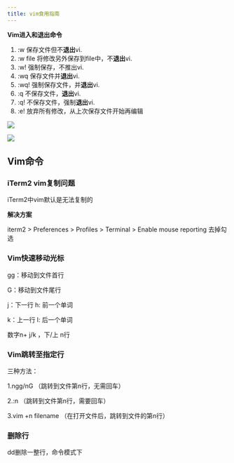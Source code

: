 ```yaml
---
title: vim食用指南
---
```


**Vim进入和退出命令**

1. :w 保存文件但不**退出**vi.
2. :w file 将修改另外保存到file中，不**退出**vi.
3. :w! 强制保存，不推出vi.
4. :wq 保存文件并**退出**vi.
5. :wq! 强制保存文件，并**退出**vi.
6. :q 不保存文件，**退出**vi.
7. :q! 不保存文件，强制**退出**vi.
8. :e! 放弃所有修改，从上次保存文件开始再编辑

<!-- more -->

![](https://i.loli.net/2020/02/29/Lms4So3gw1ixyGW.png)

![](https://www.runoob.com/wp-content/uploads/2015/10/vi-vim-cheat-sheet-sch.gif)



## Vim命令

### iTerm2 vim复制问题

iTerm2中vim默认是无法复制的

**解决方案**

iterm2 > Preferences > Profiles > Terminal > Enable mouse reporting 去掉勾选



### Vim快速移动光标

gg：移动到文件首行

G：移动到文件尾行



j：下一行		h: 前一个单词

k：上一行		l: 后一个单词

数字n+ j/k ，下/上 n行



### Vim跳转至指定行

三种方法：

1.ngg/nG （跳转到文件第n行，无需回车）

2.:n （跳转到文件第n行，需要回车）

3.vim +n filename （在打开文件后，跳转到文件的第n行）



### 删除行

dd删除一整行，命令模式下

